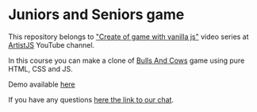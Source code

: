 # Juniors and Seniors game

This repository belongs to ["Create of game with vanilla js"](https://www.youtube.com/playlist?list=PLhldoK2cWW2mkAHg6tNoSMmMWkz021eUL) video series at [ArtistJS](https://www.youtube.com/@artistjs) YouTube channel.

In this course you can make a clone of [Bulls And Cows](https://en.wikipedia.org/wiki/Bulls_and_Cows) game using pure HTML, CSS and JS.

Demo available [here](https://artistham.github.io/juniors_and_seniors_game/)

If you have any questions [here the link to our chat](https://t.me/artistjs). 
